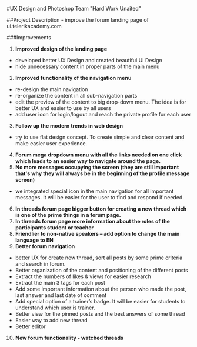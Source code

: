 #UX Design and Photoshop Team "Hard Work Unaited"

##Project Description - improve the forum landing page of ui.telerikacademy.com

###Improvements

1. __Improved design of the landing page__
  -	developed better UX Design and created beautiful UI Design
  -	hide unnecessary content in proper parts of the main menu
2. __Improved functionality of the navigation menu__
  -	re-design the main navigation
  -	re-organize the content in all sub-navigation parts 
  -	edit the preview of the content to big drop-down menu. The idea is for better UX and easier to use by all users
  -	add user icon for login/logout and reach the private profile for each user
3. __Follow up the modern trends in web design__
  -	try to use flat design concept. To create simple and clear content and make easier user experience.
4. __Forum mega dropdown menu with all the links needed on one click which leads to an easier way to navigate around the page.__
5. __No more messages occupying the screen (they are still important that's why they will always be in the beginning of the profile message screen)__
  -	we integrated special icon in the main navigation for all important messages. It will be easier for the user to find and respond if needed.
6. __In threads forum page bigger button for creating a new thread which is one of the prime things in a forum page.__
7. __In threads forum page more information about the roles of the participants student or teacher__
8. __Friendlier to non-native speakers – add option to change the main language to EN__
9. __Better forum navigation__
  -	better UX for create new thread, sort all posts by some prime criteria and search in forum.
  -	Better organization of the content and positioning of the different posts
  -	Extract the numbers of likes & views for easier research
  -	Extract the main 3 tags for each post
  -	Add some important information about the person who made the post, last answer and  last date of comment
  -	Add special option of a trainer’s badge. It will be easier for students to understand which user is trainer.
  -	Better view for the pinned posts and the best answers of some thread
  -	Easier way to add new thread
  -	Better editor 
10. __New forum functionality - watched threads__
